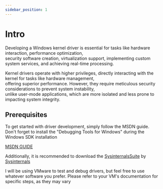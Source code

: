 ```yaml
---
sidebar_position: 1
---
```


# Intro

Developing a Windows kernel driver is essential for tasks like hardware interaction, performance optimization,  
security software creation, virtualization support, implementing custom system services, and achieving real-time processing.  

Kernel drivers operate with higher privileges, directly interacting with the kernel for tasks like hardware management,  
offering superior performance. However, they require meticulous security considerations to prevent system instability,  
unlike user-mode applications, which are more isolated and less prone to impacting system integrity.


## Prerequisites

To get started with driver development, simply follow the MSDN guide. Don't forget to install the "Debugging Tools for Windows" during the Windows SDK installation

[MSDN GUIDE](https://learn.microsoft.com/en-us/windows-hardware/drivers/download-the-wdk)

Additionally, it is recommended to download the [SysinternalsSuite](https://download.sysinternals.com/files/SysinternalsSuite.zip) by [Sysinternals](https://learn.microsoft.com/en-gb/sysinternals/downloads/)  

I will be using VMware to test and debug drivers, but feel free to use whatever software you prefer. Please refer to your VM's documentation for specific steps, as they may vary
